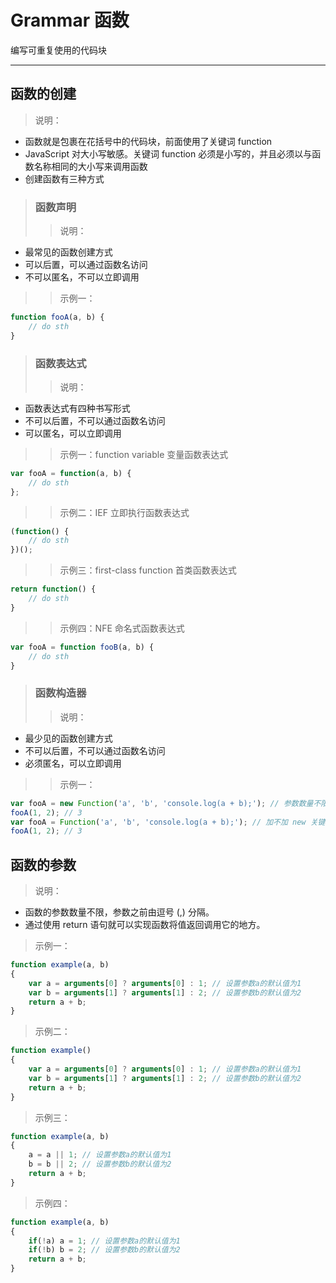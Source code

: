 # Grammar 函数
编写可重复使用的代码块
***

## 函数的创建
> 说明：
* 函数就是包裹在花括号中的代码块，前面使用了关键词 function
* JavaScript 对大小写敏感。关键词 function 必须是小写的，并且必须以与函数名称相同的大小写来调用函数
* 创建函数有三种方式

> ### 函数声明
>> 说明：
* 最常见的函数创建方式
* 可以后置，可以通过函数名访问
* 不可以匿名，不可以立即调用

>> 示例一：
```javascript
function fooA(a, b) {
    // do sth
}
```

> ### 函数表达式
>> 说明：
* 函数表达式有四种书写形式
* 不可以后置，不可以通过函数名访问
* 可以匿名，可以立即调用

>> 示例一：function variable 变量函数表达式
```javascript
var fooA = function(a, b) {
    // do sth
};
```

>> 示例二：IEF 立即执行函数表达式
```javascript
(function() {
    // do sth
})();
```

>> 示例三：first-class function 首类函数表达式
```javascript
return function() {
    // do sth
}
```
>> 示例四：NFE 命名式函数表达式
```javascript
var fooA = function fooB(a, b) {
    // do sth
}
```

> ### 函数构造器
>> 说明：
* 最少见的函数创建方式
* 不可以后置，不可以通过函数名访问
* 必须匿名，可以立即调用

>> 示例一：
```javascript
var fooA = new Function('a', 'b', 'console.log(a + b);'); // 参数数量不限，但是最后一个参数为函数所要执行的的代码块
fooA(1, 2); // 3
var fooA = Function('a', 'b', 'console.log(a + b);'); // 加不加 new 关键词不影响函数构造器的执行
fooA(1, 2); // 3
```

## 函数的参数
> 说明：
* 函数的参数数量不限，参数之前由逗号 (,) 分隔。
* 通过使用 return 语句就可以实现函数将值返回调用它的地方。

> 示例一：
```javascript
function example(a, b)
{
	var a = arguments[0] ? arguments[0] : 1; // 设置参数a的默认值为1
    var b = arguments[1] ? arguments[1] : 2; // 设置参数b的默认值为2
    return a + b;
}
```

> 示例二：
```javascript
function example()
{
	var a = arguments[0] ? arguments[0] : 1; // 设置参数a的默认值为1
    var b = arguments[1] ? arguments[1] : 2; // 设置参数b的默认值为2
    return a + b;
}
```

> 示例三：
```javascript
function example(a, b)
{
	a = a || 1; // 设置参数a的默认值为1
	b = b || 2; // 设置参数b的默认值为2
    return a + b;
}
```

> 示例四：
```javascript
function example(a, b)
{
	if(!a) a = 1; // 设置参数a的默认值为1
	if(!b) b = 2; // 设置参数b的默认值为2
	return a + b;
}
```
